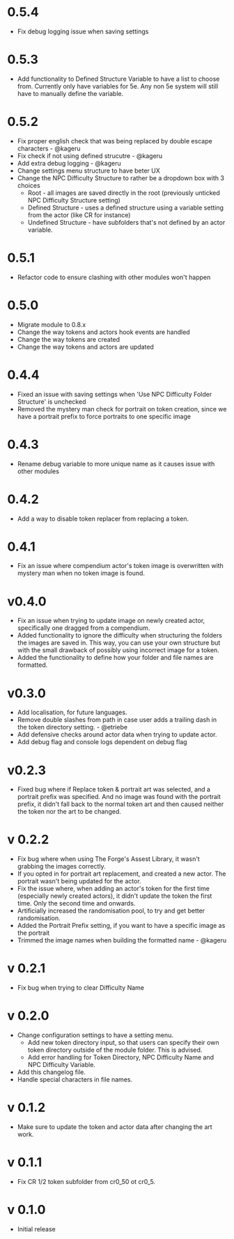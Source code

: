 # 0.5.4

* Fix debug logging issue when saving settings

# 0.5.3

* Add functionality to Defined Structure Variable to have a list to choose from. Currently only have variables for 5e. Any non 5e system will still have to manually define the variable.

# 0.5.2

* Fix proper english check that was being replaced by double escape characters - @kageru
* Fix check if not using defined strucutre - @kageru
* Add extra debug logging - @kageru
* Change settings menu structure to have beter UX
* Change the NPC Difficulty Structure to rather be a dropdown box with 3 choices
    * Root - all images are saved directly in the root (previously unticked NPC Difficulty Structure setting)
    * Defined Structure - uses a defined structure using a variable setting from the actor (like CR for instance)
    * Undefined Structure - have subfolders that's not defined by an actor variable.

# 0.5.1

* Refactor code to ensure clashing with other modules won't happen

# 0.5.0

* Migrate module to 0.8.x
* Change the way tokens and actors hook events are handled
* Change the way tokens are created
* Change the way tokens and actors are updated

# 0.4.4

* Fixed an issue with saving settings when 'Use NPC Difficulty Folder Structure' is unchecked
* Removed the mystery man check for portrait on token creation, since we have a portrait prefix to force portraits to one specific image

# 0.4.3

* Rename debug variable to more unique name as it causes issue with other modules

# 0.4.2

* Add a way to disable token replacer from replacing a token.

# 0.4.1

* Fix an issue where compendium actor's token image is overwritten with mystery man when no token image is found.

# v0.4.0

* Fix an issue when trying to update image on newly created actor, specifically one dragged from a compendium.
* Added functionality to ignore the difficulty when structuring the folders the images are saved in. This way, you can use your own structure but with the small drawback of possibly using incorrect image for a token.
* Added the functionality to define how your folder and file names are formatted.

# v0.3.0

* Add localisation, for future languages.
* Remove double slashes from path in case user adds a trailing dash in the token directory setting. - @etriebe
* Add defensive checks around actor data when trying to update actor.
* Add debug flag and console logs dependent on debug flag

# v0.2.3

* Fixed bug where if Replace token & portrait art was selected, and a portrait prefix was specified. And no image was found with the portrait prefix, it didn't fall back to the normal token art and then caused neither the token nor the art to be changed.
# v 0.2.2

* Fix bug where when using The Forge's Assest Library, it wasn't grabbing the images correctly.
* If you opted in for portrait art replacement, and created a new actor. The portrait wasn't being updated for the actor.
* Fix the issue where, when adding an actor's token for the first time (especially newly created actors), it didn't update the token the first time. Only the second time and onwards.
* Artificially increased the randomisation pool, to try and get better randomisation.
* Added the Portrait Prefix setting, if you want to have a specific image as the portrait
* Trimmed the image names when building the formatted name - @kageru

# v 0.2.1

* Fix bug when trying to clear Difficulty Name

# v 0.2.0

* Change configuration settings to have a setting menu.
    * Add new token directory input, so that users can specify their own token directory outside of the module folder. This is advised.
    * Add error handling for Token Directory, NPC Difficulty Name and NPC Difficulty Variable.
* Add this changelog file.
* Handle special characters in file names.

# v 0.1.2

* Make sure to update the token and actor data after changing the art work.

# v 0.1.1

* Fix CR 1/2 token subfolder from cr0_50 ot cr0_5. 

# v 0.1.0

* Initial release
